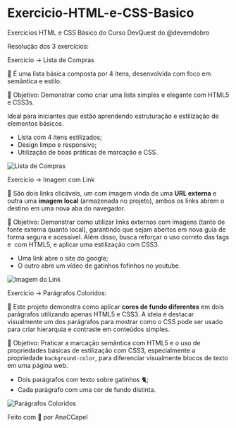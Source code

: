 # Exercicio-HTML-e-CSS-Basico

Exercícios HTML e CSS Básico do Curso DevQuest do @devemdobro

Resolução dos 3 exercícios:

Exercicio -> Lista de Compras

📓 É uma lista básica composta por 4 itens, desenvolvida com foco em semântica e estilo.

🎯 Objetivo: Demonstrar como criar uma lista simples e elegante com HTML5 e CSS3s.

Ideal para iniciantes que estão aprendendo estruturação e estilização de elementos básicos.

- Lista com 4 itens estilizados;
- Design limpo e responsivo;
- Utilização de boas práticas de marcação e CSS.

 ![Lista de Compras](https://github.com/user-attachments/assets/0a15f718-f451-4edb-be47-dfbf29e93914)

Exercicio -> Imagem com Link

🔗 São dois links clicáveis, um com imagem vinda de uma **URL externa** e outra uma **imagem local** (armazenada no projeto), ambos os links abrem o destino em uma nova aba do navegador.

🎯 Objetivo: Demonstrar como utilizar links externos com imagens (tanto de fonte externa quanto local), garantindo que sejam abertos em nova guia de forma segura e acessível.
Além disso, busca reforçar o uso correto das tags <a> e <img> com HTML5, e aplicar uma estilização com CSS3.

- Uma link abre o site do google;
- O outro abre um vídeo de gatinhos fofinhos no youtube.

![Imagem do Link](https://github.com/user-attachments/assets/4a79966d-6ff0-4d26-adf8-c3b31ce0d10e)

Exercicio -> Parágrafos Coloridos:

📔 Este projeto demonstra como aplicar **cores de fundo diferentes** em dois parágrafos utilizando apenas HTML5 e CSS3. A ideia é destacar visualmente um dos parágrafos para mostrar como o CSS pode ser usado para criar hierarquia e contraste em conteúdos simples.

🎯 Objetivo: Praticar a marcação semântica com HTML5 e o uso de propriedades básicas de estilização com CSS3, especialmente a propriedade `background-color`, para diferenciar visualmente blocos de texto em uma página web.

- Dois parágrafos com texto sobre gatinhos 🐈;
- Cada parágrafo com uma cor de fundo distinta.

![Parágrafos Coloridos](https://github.com/user-attachments/assets/28c4207b-853f-49f9-884f-8453b5326973)
  
Feito com 💜 por AnaCCapel
